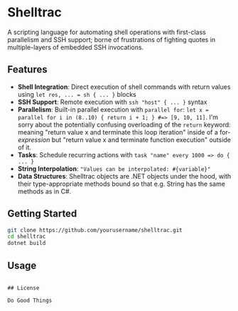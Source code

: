 # Shelltrac

A scripting language for automating shell operations with first-class parallelism and SSH support; borne of frustrations of fighting quotes in multiple-layers of embedded SSH invocations.

## Features

- **Shell Integration**: Direct execution of shell commands with return values using `let res, ... = sh { ... }` blocks
- **SSH Support**: Remote execution with `ssh "host" { ... }` syntax
- **Parallelism**: Built-in parallel execution with `parallel for`: `let x = parallel for i in (8..10) { return i + 1; } #=> [9, 10, 11]`.  I'm sorry about the potentially confusing overloading of the `return` keyword: meaning "return value x and terminate this loop iteration" inside of a for-*expression* but "return value x and terminate function execution" outside of it.
- **Tasks**: Schedule recurring actions with `task "name" every 1000 => do { ... }`
- **String Interpolation**: `"Values can be interpolated: #{variable}"`
- **Data Structures**: Shelltrac objects are .NET objects under the hood, with their type-appropriate methods bound so that e.g. String has the same methods as in C#.

## Getting Started

```bash
git clone https://github.com/yourusername/shelltrac.git
cd shelltrac
dotnet build
```

## Usage 
```

## License

Do Good Things
